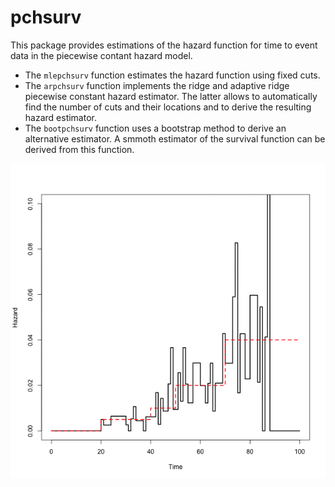 # pchsurv

This package provides estimations of the hazard function for time to event data in the piecewise contant hazard model.

- The `mlepchsurv` function estimates the hazard function using fixed cuts. 
- The `arpchsurv` function implements the ridge and adaptive ridge piecewise constant hazard estimator. The latter allows to automatically find the number of cuts and their locations and to derive the resulting hazard estimator.
- The `bootpchsurv` function uses a bootstrap method to derive an alternative estimator. A smmoth estimator of the survival function can be derived from this function.

![](penhaz3.gif)
